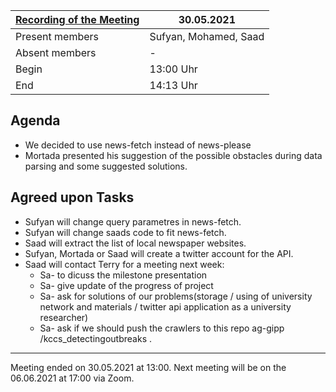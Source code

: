 [Recording of the Meeting](https://cloud.dahalan.de/index.php/s/c2mR5XsFPwjTc3e)               | 30.05.2021
----------------------|-
Present members       | Sufyan, Mohamed, Saad
Absent members        | -
Begin                 | 13:00 Uhr
End                   | 14:13 Uhr




Agenda
---

- We decided to use news-fetch instead of news-please
- Mortada presented his suggestion of the possible obstacles during data parsing and some suggested solutions.
    
Agreed upon Tasks
---
- Sufyan will change query parametres in news-fetch.
- Sufyan will change saads code to fit news-fetch.
- Saad will extract the list of local newspaper websites.
- Sufyan, Mortada or Saad will create a twitter account for the API.
- Saad will contact Terry for a meeting next week:
    - Sa- to dicuss the milestone presentation
    - Sa- give update of the progress of project 
    - Sa- ask for solutions of our problems(storage / using of university network and materials / twitter api application as a university researcher)
    - Sa- ask if we should push the crawlers to this repo  ag-gipp /kccs_detectingoutbreaks .

---
  
Meeting ended on 30.05.2021 at 13:00. Next meeting will be on the 06.06.2021 at 17:00 via Zoom. 
